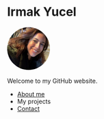 <!DOCTYPE html>
<html>
<head>
<meta name="viewport" content="width=device-width, initial-scale=1">
<style>
img {
  border-radius: 50%;
}
</style>
</head>
  
<body>
<h1>Irmak Yucel</h1>
<img src="/IMG_3341 2.jpg" alt="pic" width="100" height="100">
<p>Welcome to my GitHub website.</p>
<ul>
  <li><a href="about.md" title="About Me">About me</a></li>
  <li>My projects</li>
  <li><a href="contact.md">Contact</a></li>
</ul>
</body>
</html>
